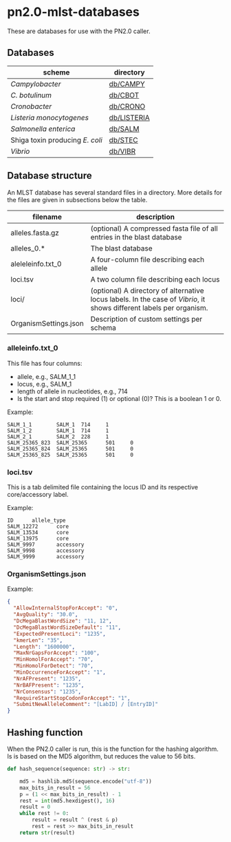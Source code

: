 # pn2.0-mlst-databases

These are databases for use with the PN2.0 caller.

## Databases

| scheme   | directory |
| ------   | --------- |
| _Campylobacter_ | [db/CAMPY](/db/CAMPY/) |
| _C. botulinum_  | [db/CBOT](/db/CBOT/) |
| _Cronobacter_   | [db/CRONO](/db/CRONO/) |
| _Listeria monocytogenes_ | [db/LISTERIA](/db/LISTERIA/) |
| _Salmonella enterica_    | [db/SALM](/db/SALM/) |
| Shiga toxin producing _E. coli_ | [db/STEC](/db/STEC/) |
| _Vibrio_        | [db/VIBR](/db/VIBR/) |

## Database structure

An MLST database has several standard files in a directory.
More details for the files are given in subsections below the table.

| filename | description |
| -------- | ----------- |
| alleles.fasta.gz | (optional) A compressed fasta file of all entries in the blast database |
| alleles_0.* | The blast database |
| aleleleinfo.txt_0 | A four-column file describing each allele |
| loci.tsv | A two column file describing each locus |
| loci/    | (optional) A directory of alternative locus labels. In the case of _Vibrio_, it shows different labels per organism. |
| OrganismSettings.json | Description of custom settings per schema |

### alleleinfo.txt_0

This file has four columns:

* allele, e.g., SALM_1_1
* locus, e.g., SALM_1
* length of allele in nucleotides, e.g., 714
* Is the start and stop required (1) or optional (0)? This is a boolean 1 or 0.

Example:

```text
SALM_1_1        SALM_1  714     1
SALM_1_2        SALM_1  714     1
SALM_2_1        SALM_2  228     1
SALM_25365_823  SALM_25365      501     0
SALM_25365_824  SALM_25365      501     0
SALM_25365_825  SALM_25365      501     0
```

### loci.tsv

This is a tab delimited file containing the locus ID and its respective core/accessory label.

Example:

```text
ID      allele_type
SALM_12272      core
SALM_13534      core
SALM_13975      core
SALM_9997       accessory
SALM_9998       accessory
SALM_9999       accessory
```

### OrganismSettings.json

Example:

```json
{
  "AllowInternalStopForAccept": "0",
  "AvgQuality": "30.0",
  "DcMegaBlastWordSize": "11, 12",
  "DcMegaBlastWordSizeDefault": "11",
  "ExpectedPresentLoci": "1235",
  "kmerLen": "35",
  "Length": "1600000",
  "MaxNrGapsForAccept": "100",
  "MinHomolForAccept": "70",
  "MinHomolForDetect": "70",
  "MinOccurrenceForAccept": "1",
  "NrAFPresent": "1235",
  "NrBAFPresent": "1235",
  "NrConsensus": "1235",
  "RequireStartStopCodonForAccept": "1",
  "SubmitNewAlleleComment": "[LabID] / [EntryID]"
}
```

## Hashing function

When the PN2.0 caller is run, this is the function for the hashing algorithm.
Is is based on the MD5 algorithm, but reduces the value to 56 bits.

```python
def hash_sequence(sequence: str) -> str:

    md5 = hashlib.md5(sequence.encode("utf-8"))
    max_bits_in_result = 56
    p = (1 << max_bits_in_result) - 1
    rest = int(md5.hexdigest(), 16)
    result = 0
    while rest != 0:
        result = result ^ (rest & p)
        rest = rest >> max_bits_in_result
    return str(result)
```
